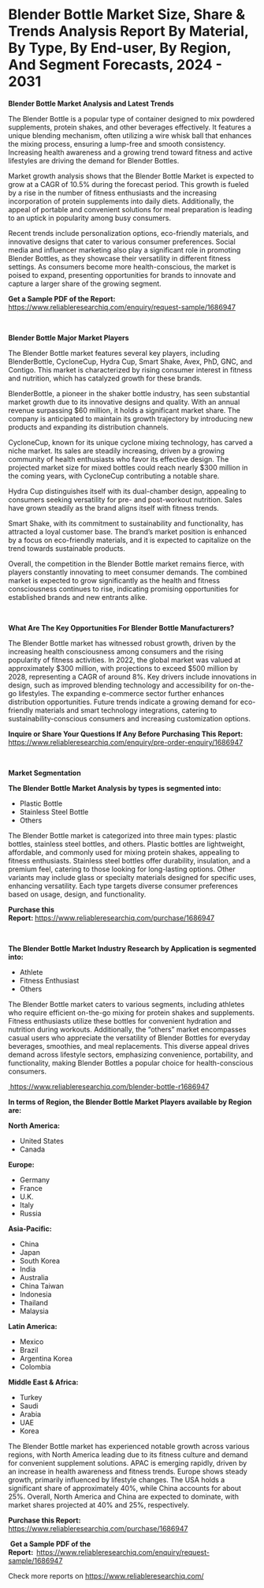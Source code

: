 <p><h1>Blender Bottle Market Size, Share & Trends Analysis Report By Material, By Type, By End-user, By Region, And Segment Forecasts, 2024 - 2031</h1></p><p><strong>Blender Bottle Market Analysis and Latest Trends</strong></p>
<p><p>The Blender Bottle is a popular type of container designed to mix powdered supplements, protein shakes, and other beverages effectively. It features a unique blending mechanism, often utilizing a wire whisk ball that enhances the mixing process, ensuring a lump-free and smooth consistency. Increasing health awareness and a growing trend toward fitness and active lifestyles are driving the demand for Blender Bottles.</p><p>Market growth analysis shows that the Blender Bottle Market is expected to grow at a CAGR of 10.5% during the forecast period. This growth is fueled by a rise in the number of fitness enthusiasts and the increasing incorporation of protein supplements into daily diets. Additionally, the appeal of portable and convenient solutions for meal preparation is leading to an uptick in popularity among busy consumers. </p><p>Recent trends include personalization options, eco-friendly materials, and innovative designs that cater to various consumer preferences. Social media and influencer marketing also play a significant role in promoting Blender Bottles, as they showcase their versatility in different fitness settings. As consumers become more health-conscious, the market is poised to expand, presenting opportunities for brands to innovate and capture a larger share of the growing segment.</p></p>
<p><strong>Get a Sample PDF of the Report:&nbsp;</strong> <a href="https://www.reliableresearchiq.com/enquiry/request-sample/1686947?utm_campaign=1842&utm_medium=2&utm_source=Github&utm_content=ia&utm_term=31122024&utm_id=blender-bottle">https://www.reliableresearchiq.com/enquiry/request-sample/1686947</a></p>
<p>&nbsp;</p>
<p><strong>Blender Bottle Major Market Players</strong></p>
<p><p>The Blender Bottle market features several key players, including BlenderBottle, CycloneCup, Hydra Cup, Smart Shake, Avex, PhD, GNC, and Contigo. This market is characterized by rising consumer interest in fitness and nutrition, which has catalyzed growth for these brands.</p><p>BlenderBottle, a pioneer in the shaker bottle industry, has seen substantial market growth due to its innovative designs and quality. With an annual revenue surpassing $60 million, it holds a significant market share. The company is anticipated to maintain its growth trajectory by introducing new products and expanding its distribution channels.</p><p>CycloneCup, known for its unique cyclone mixing technology, has carved a niche market. Its sales are steadily increasing, driven by a growing community of health enthusiasts who favor its effective design. The projected market size for mixed bottles could reach nearly $300 million in the coming years, with CycloneCup contributing a notable share.</p><p>Hydra Cup distinguishes itself with its dual-chamber design, appealing to consumers seeking versatility for pre- and post-workout nutrition. Sales have grown steadily as the brand aligns itself with fitness trends.</p><p>Smart Shake, with its commitment to sustainability and functionality, has attracted a loyal customer base. The brand’s market position is enhanced by a focus on eco-friendly materials, and it is expected to capitalize on the trend towards sustainable products.</p><p>Overall, the competition in the Blender Bottle market remains fierce, with players constantly innovating to meet consumer demands. The combined market is expected to grow significantly as the health and fitness consciousness continues to rise, indicating promising opportunities for established brands and new entrants alike.</p></p>
<p>&nbsp;</p>
<p><strong>What Are The Key Opportunities For Blender Bottle Manufacturers?</strong></p>
<p><p>The Blender Bottle market has witnessed robust growth, driven by the increasing health consciousness among consumers and the rising popularity of fitness activities. In 2022, the global market was valued at approximately $300 million, with projections to exceed $500 million by 2028, representing a CAGR of around 8%. Key drivers include innovations in design, such as improved blending technology and accessibility for on-the-go lifestyles. The expanding e-commerce sector further enhances distribution opportunities. Future trends indicate a growing demand for eco-friendly materials and smart technology integrations, catering to sustainability-conscious consumers and increasing customization options.</p></p>
<p><strong>Inquire or Share Your Questions If Any Before Purchasing This Report:</strong> <a href="https://www.reliableresearchiq.com/enquiry/pre-order-enquiry/1686947?utm_campaign=1842&utm_medium=2&utm_source=Github&utm_content=ia&utm_term=31122024&utm_id=blender-bottle">https://www.reliableresearchiq.com/enquiry/pre-order-enquiry/1686947</a></p>
<p>&nbsp;</p>
<p><strong>Market Segmentation</strong></p>
<p><strong>The Blender Bottle Market Analysis by types is segmented into:</strong></p>
<p><ul><li>Plastic Bottle</li><li>Stainless Steel Bottle</li><li>Others</li></ul></p>
<p><p>The Blender Bottle market is categorized into three main types: plastic bottles, stainless steel bottles, and others. Plastic bottles are lightweight, affordable, and commonly used for mixing protein shakes, appealing to fitness enthusiasts. Stainless steel bottles offer durability, insulation, and a premium feel, catering to those looking for long-lasting options. Other variants may include glass or specialty materials designed for specific uses, enhancing versatility. Each type targets diverse consumer preferences based on usage, design, and functionality.</p></p>
<p><strong>Purchase this Report:&nbsp;</strong><a href="https://www.reliableresearchiq.com/purchase/1686947?utm_campaign=1842&utm_medium=2&utm_source=Github&utm_content=ia&utm_term=31122024&utm_id=blender-bottle">https://www.reliableresearchiq.com/purchase/1686947</a></p>
<p>&nbsp;</p>
<p><strong>The Blender Bottle Market Industry Research by Application is segmented into:</strong></p>
<p><ul><li>Athlete</li><li>Fitness Enthusiast</li><li>Others</li></ul></p>
<p><p>The Blender Bottle market caters to various segments, including athletes who require efficient on-the-go mixing for protein shakes and supplements. Fitness enthusiasts utilize these bottles for convenient hydration and nutrition during workouts. Additionally, the “others” market encompasses casual users who appreciate the versatility of Blender Bottles for everyday beverages, smoothies, and meal replacements. This diverse appeal drives demand across lifestyle sectors, emphasizing convenience, portability, and functionality, making Blender Bottles a popular choice for health-conscious consumers.</p></p>
<p><a href="https://www.reliableresearchiq.com/blender-bottle-r1686947?utm_campaign=1842&utm_medium=2&utm_source=Github&utm_content=ia&utm_term=31122024&utm_id=blender-bottle">&nbsp;https://www.reliableresearchiq.com/blender-bottle-r1686947</a></p>
<p><strong>In terms of Region, the Blender Bottle Market Players available by Region are:</strong></p>
<p>
    <p> <strong> North America: </strong>
        <ul>
            <li>United States</li>
            <li>Canada</li>
        </ul>
        </p> 
    <p> <strong> Europe: </strong>
        <ul>
            <li>Germany</li>
            <li>France</li>
            <li>U.K.</li>
            <li>Italy</li>
            <li>Russia</li>
        </ul>
        </p> 
    <p> <strong> Asia-Pacific: </strong>
        <ul>
            <li>China</li>
            <li>Japan</li>
            <li>South Korea</li>
            <li>India</li>
            <li>Australia</li>
            <li>China Taiwan</li>
            <li>Indonesia</li>
            <li>Thailand</li>
            <li>Malaysia</li>
        </ul>
        </p> 
    <p> <strong> Latin America: </strong>
        <ul>
            <li>Mexico</li>
            <li>Brazil</li>
            <li>Argentina Korea</li>
            <li>Colombia</li>
        </ul>
        </p> 
    <p> <strong> Middle East & Africa: </strong>
        <ul>
            <li>Turkey</li>
            <li>Saudi</li>
            <li>Arabia</li>
            <li>UAE</li>
            <li>Korea</li>
        </ul>
    </p>
    </p>
<p><p>The Blender Bottle market has experienced notable growth across various regions, with North America leading due to its fitness culture and demand for convenient supplement solutions. APAC is emerging rapidly, driven by an increase in health awareness and fitness trends. Europe shows steady growth, primarily influenced by lifestyle changes. The USA holds a significant share of approximately 40%, while China accounts for about 25%. Overall, North America and China are expected to dominate, with market shares projected at 40% and 25%, respectively.</p></p>
<p><strong>Purchase this Report: </strong><a href="https://www.reliableresearchiq.com/purchase/1686947?utm_campaign=1842&utm_medium=2&utm_source=Github&utm_content=ia&utm_term=31122024&utm_id=blender-bottle">https://www.reliableresearchiq.com/purchase/1686947</a></p>
<p>&nbsp;<strong>Get a Sample PDF of the Report:&nbsp;&nbsp;</strong><a href="https://www.reliableresearchiq.com/enquiry/request-sample/1686947?utm_campaign=1842&utm_medium=2&utm_source=Github&utm_content=ia&utm_term=31122024&utm_id=blender-bottle">https://www.reliableresearchiq.com/enquiry/request-sample/1686947</a></p>
<p><strong></strong></p>
<p>Check more reports on <a href="https://www.reliableresearchiq.com/?utm_campaign=1842&utm_medium=2&utm_source=Github&utm_content=ia&utm_term=31122024&utm_id=blender-bottle">https://www.reliableresearchiq.com/</a></p>